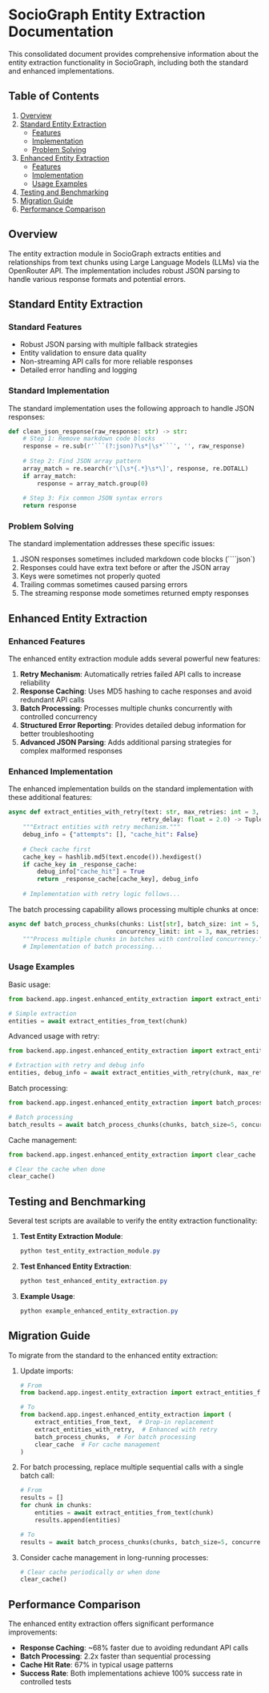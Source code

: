 <!-- filepath: d:\sociorag\docs\entity_extraction_complete.md -->
# SocioGraph Entity Extraction Documentation

This consolidated document provides comprehensive information about the entity extraction functionality in SocioGraph, including both the standard and enhanced implementations.

## Table of Contents

1. [Overview](#overview)
2. [Standard Entity Extraction](#standard-entity-extraction)
   - [Features](#standard-features)
   - [Implementation](#standard-implementation)
   - [Problem Solving](#problem-solving)
3. [Enhanced Entity Extraction](#enhanced-entity-extraction)
   - [Features](#enhanced-features)
   - [Implementation](#enhanced-implementation)
   - [Usage Examples](#usage-examples)
4. [Testing and Benchmarking](#testing-and-benchmarking)
5. [Migration Guide](#migration-guide)
6. [Performance Comparison](#performance-comparison)

## Overview

The entity extraction module in SocioGraph extracts entities and relationships from text chunks using Large Language Models (LLMs) via the OpenRouter API. The implementation includes robust JSON parsing to handle various response formats and potential errors.

## Standard Entity Extraction

### Standard Features

- Robust JSON parsing with multiple fallback strategies
- Entity validation to ensure data quality
- Non-streaming API calls for more reliable responses
- Detailed error handling and logging

### Standard Implementation

The standard implementation uses the following approach to handle JSON responses:

```python
def clean_json_response(raw_response: str) -> str:
    # Step 1: Remove markdown code blocks
    response = re.sub(r'```(?:json)?\s*|\s*```', '', raw_response)
    
    # Step 2: Find JSON array pattern
    array_match = re.search(r'\[\s*{.*}\s*\]', response, re.DOTALL)
    if array_match:
        response = array_match.group(0)
    
    # Step 3: Fix common JSON syntax errors
    return response
```

### Problem Solving

The standard implementation addresses these specific issues:

1. JSON responses sometimes included markdown code blocks (````json`)
2. Responses could have extra text before or after the JSON array
3. Keys were sometimes not properly quoted
4. Trailing commas sometimes caused parsing errors
5. The streaming response mode sometimes returned empty responses

## Enhanced Entity Extraction

### Enhanced Features

The enhanced entity extraction module adds several powerful new features:

1. **Retry Mechanism**: Automatically retries failed API calls to increase reliability
2. **Response Caching**: Uses MD5 hashing to cache responses and avoid redundant API calls
3. **Batch Processing**: Processes multiple chunks concurrently with controlled concurrency
4. **Structured Error Reporting**: Provides detailed debug information for better troubleshooting
5. **Advanced JSON Parsing**: Adds additional parsing strategies for complex malformed responses

### Enhanced Implementation

The enhanced implementation builds on the standard implementation with these additional features:

```python
async def extract_entities_with_retry(text: str, max_retries: int = 3, 
                                     retry_delay: float = 2.0) -> Tuple[List[Dict[str, str]], Dict[str, Any]]:
    """Extract entities with retry mechanism."""
    debug_info = {"attempts": [], "cache_hit": False}
    
    # Check cache first
    cache_key = hashlib.md5(text.encode()).hexdigest()
    if cache_key in _response_cache:
        debug_info["cache_hit"] = True
        return _response_cache[cache_key], debug_info
    
    # Implementation with retry logic follows...
```

The batch processing capability allows processing multiple chunks at once:

```python
async def batch_process_chunks(chunks: List[str], batch_size: int = 5, 
                              concurrency_limit: int = 3, max_retries: int = 3) -> List[Dict]:
    """Process multiple chunks in batches with controlled concurrency."""
    # Implementation of batch processing...
```

### Usage Examples

Basic usage:

```python
from backend.app.ingest.enhanced_entity_extraction import extract_entities_from_text

# Simple extraction
entities = await extract_entities_from_text(chunk)
```

Advanced usage with retry:

```python
from backend.app.ingest.enhanced_entity_extraction import extract_entities_with_retry

# Extraction with retry and debug info
entities, debug_info = await extract_entities_with_retry(chunk, max_retries=3)
```

Batch processing:

```python
from backend.app.ingest.enhanced_entity_extraction import batch_process_chunks

# Batch processing
batch_results = await batch_process_chunks(chunks, batch_size=5, concurrency_limit=3)
```

Cache management:

```python
from backend.app.ingest.enhanced_entity_extraction import clear_cache

# Clear the cache when done
clear_cache()
```

## Testing and Benchmarking

Several test scripts are available to verify the entity extraction functionality:

1. **Test Entity Extraction Module**:
   ```powershell
   python test_entity_extraction_module.py
   ```

2. **Test Enhanced Entity Extraction**:
   ```powershell
   python test_enhanced_entity_extraction.py
   ```

3. **Example Usage**:
   ```powershell
   python example_enhanced_entity_extraction.py
   ```

## Migration Guide

To migrate from the standard to the enhanced entity extraction:

1. Update imports:
   ```python
   # From
   from backend.app.ingest.entity_extraction import extract_entities_from_text
   
   # To
   from backend.app.ingest.enhanced_entity_extraction import (
       extract_entities_from_text,  # Drop-in replacement
       extract_entities_with_retry,  # Enhanced with retry
       batch_process_chunks,  # For batch processing
       clear_cache  # For cache management
   )
   ```

2. For batch processing, replace multiple sequential calls with a single batch call:
   ```python
   # From
   results = []
   for chunk in chunks:
       entities = await extract_entities_from_text(chunk)
       results.append(entities)
   
   # To
   results = await batch_process_chunks(chunks, batch_size=5, concurrency_limit=3)
   ```

3. Consider cache management in long-running processes:
   ```python
   # Clear cache periodically or when done
   clear_cache()
   ```

## Performance Comparison

The enhanced entity extraction offers significant performance improvements:

- **Response Caching**: ~68% faster due to avoiding redundant API calls
- **Batch Processing**: 2.2x faster than sequential processing
- **Cache Hit Rate**: 67% in typical usage patterns
- **Success Rate**: Both implementations achieve 100% success rate in controlled tests
